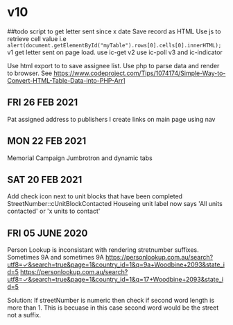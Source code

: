 # v10

##todo
script to get letter sent since x date
Save record as HTML
Use js to retrieve cell value i.e ```alert(document.getElementById("myTable").rows[0].cells[0].innerHTML);```
v1 get letter sent on page load. use ic-get 
v2 use ic-poll
v3 and ic-indicator

Use html export to to save assignee list. Use php to parse data and render to browser. See https://www.codeproject.com/Tips/1074174/Simple-Way-to-Convert-HTML-Table-Data-into-PHP-Arr]


## FRI 26 FEB 2021
Pat assigned address to publishers
I create links on main page using nav


## MON 22 FEB 2021
Memorial Campaign Jumbrotron and dynamic tabs


## SAT 20 FEB 2021
Add check icon next to unit blocks that have been completed
StreetNumber::cUnitBlockContacted
Houseing unit label now says 'All units contacted' or 'x units to contact'

## FRI 05 JUNE 2020
Person Lookup is inconsistant with rendering stretnumber suffixes. Sometimes 9A and sometimes 9A
https://personlookup.com.au/search?utf8=✓&search=true&page=1&country_id=1&q=9a+Woodbine+2093&state_id=5
https://personlookup.com.au/search?utf8=✓&search=true&page=1&country_id=1&q=17+Woodbine+2093&state_id=5

Solution: If streetNumber is numeric then check if second word length is more than 1. This is becuase in this case second word would be the street not a suffix.